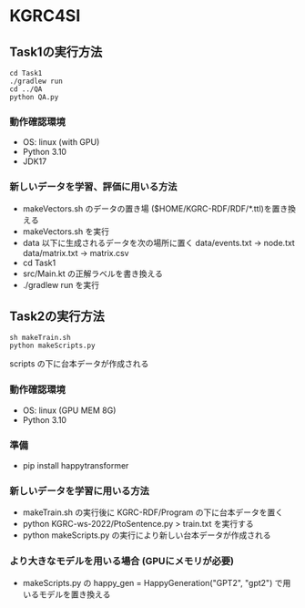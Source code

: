 # KGRC4SI
## Task1の実行方法
```
cd Task1
./gradlew run
cd ../QA
python QA.py
```

### 動作確認環境
- OS: linux (with GPU)
- Python 3.10
- JDK17
### 新しいデータを学習、評価に用いる方法
- makeVectors.sh のデータの置き場 ($HOME/KGRC-RDF/RDF/*.ttl)を置き換える
- makeVectors.sh を実行
- data 以下に生成されるデータを次の場所に置く data/events.txt -> node.txt data/matrix.txt -> matrix.csv
- cd Task1
- src/Main.kt の正解ラベルを書き換える
- ./gradlew run を実行

## Task2の実行方法
```
sh makeTrain.sh
python makeScripts.py
```
scripts の下に台本データが作成される

### 動作確認環境
- OS: linux (GPU MEM 8G)
- Python 3.10
### 準備
- pip install happytransformer
### 新しいデータを学習に用いる方法
- makeTrain.sh の実行後に KGRC-RDF/Program の下に台本データを置く
- python KGRC-ws-2022/PtoSentence.py > train.txt を実行する
- python makeScripts.py の実行により新しい台本データが作成される
### より大きなモデルを用いる場合 (GPUにメモリが必要)
- makeScripts.py の happy_gen = HappyGeneration("GPT2", "gpt2") で用いるモデルを置き換える
